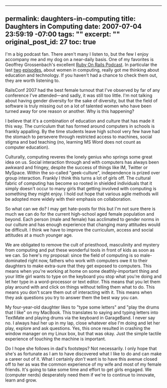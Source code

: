----- 
permalink: daughters-in-computing
title: Daughters in Computing
date: 2007-07-04 23:59:19 -07:00
tags: ""
excerpt: ""
original_post_id: 27
toc: true
-----
I'm a big podcast fan. There aren't many I listen to, but the few I enjoy accompany me and my dog on a near-daily basis. One of my favorites is Geoffrey Grossenbach's excellent [Ruby On Rails Podcast](http://podcast.rubyonrails.org/). In particular the last [two](http://podcast.rubyonrails.org/programs/1/episodes/roundtable-women-in-open-source) [episodes](http://podcast.rubyonrails.org/programs/1/episodes/roundtable-women-in-development-ii), about women in computing, really got me thinking about education and technology. If you haven't had a chance to check them out, they are worth listening to.

RailsConf 2007 had the best female turnout that I've observed by far of any conference I've attended&mdash;and sadly, it was still too little. I'm not talking about having gender diversity for the sake of diversity, but that the field of software is truly missing out on a lot of talented women who have been turned away for one reason or another. Why is this happening?

I believe that it's a combination of education and culture that has made it this way. The curriculum that has formed around computers in schools is frankly appalling. By the time students leave high school very few have had the stomach to persevere through restricted access to machines, social stigma and bad teaching (no, learning MS Word does not count as computer education).

Culturally, computing reveres the lonely genius who springs some great idea on us. Social interaction through and with computers has always been awkward and fringey, despite the success of things like IM, Twitter or MySpace. Within the so-called "geek-culture", independence is prized over group interaction. Frankly I think this turns a lot of girls off. The cultural fabric of computing has become so rooted in shielded individuals that it simply doesn't occur to many girls that getting involved with computing is something they might enjoy. I hold out hope that various agile methods will be adopted more widely with their emphasis on collaboration.

So what can we do? I may get hate-posts for this but I'm not sure there is much we can do for the current high-school aged female population and beyond. Each person (male and female) has acclimated to gender norms in our culture and has enough experience that changing many attitudes would be difficult. I think we have to improve the curriculum, access and social attitudes at a much younger age.

We are obligated to remove the cult of priesthood, masculinity and mystery from computing and put these wonderful tools in front of kids as soon as we can. So here's my proposal: since the field of computing is so male-dominated right now, fathers who work with computers owe it to their daughters to make extra-sure that they get exposed to computers. This means when you're working at home on some deathly-important thing and your little girl wants to type on the keyboard you stop what you're doing and let her type in a word-processor or text editor. This means that you let them play around with and click on things without telling them what to do. This means you don't scare them out of interacting with it. This means when they ask questions you try to answer them the best way you can.

My four-year-old daughter likes to "type some letters" and "play the drums that I like" on my MacBook. This translates to saying and typing letters into TextMate and playing drums via the keyboard in GarageBand. I never say no. I always haul her up in my lap, close whatever else I'm doing and let her play, explore and ask questions. Yes, this once resulted in crashing the window manager on my Linux box, but that was okay. Just the simple tactile experience of touching the machine is important.

Do I hope she follows in dad's footsteps? Not necessarily. I only hope that she's as fortunate as I am to have discovered what I like to do and can make a career out of it. What I certainly _don't_ want is to have this avenue closed off to her as was the common experience of my wife and most of my female friends. It's going to take some time and effort to get girls engaged. We (computer nerds) desperately need them if we're to continue to innovate, learn and grow.

